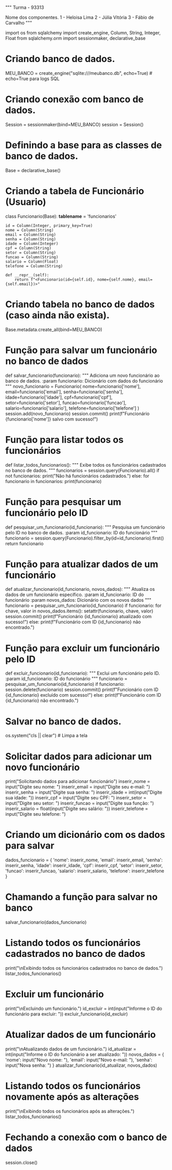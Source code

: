  """
Turma - 93313
 
Nome dos componentes.
1 - Heloisa Lima
2 - Júlia Vitória
3 - Fábio de Carvalho
 """

import os
from sqlalchemy import create_engine, Column, String, Integer, Float
from sqlalchemy.orm import sessionmaker, declarative_base

# Criando banco de dados.
MEU_BANCO = create_engine("sqlite:///meubanco.db", echo=True)  # echo=True para logs SQL

# Criando conexão com banco de dados.
Session = sessionmaker(bind=MEU_BANCO)
session = Session()

# Definindo a base para as classes de banco de dados.
Base = declarative_base()

# Criando a tabela de Funcionário (Usuario)
class Funcionario(Base):
    __tablename__ = 'funcionarios'

    id = Column(Integer, primary_key=True)
    nome = Column(String)
    email = Column(String)
    senha = Column(String)
    idade = Column(Integer)
    cpf = Column(String)
    setor = Column(String)
    funcao = Column(String)
    salario = Column(Float)
    telefone = Column(String)

    def __repr__(self):
        return f"<Funcionario(id={self.id}, nome={self.nome}, email={self.email})>"

# Criando tabela no banco de dados (caso ainda não exista).
Base.metadata.create_all(bind=MEU_BANCO)

# Função para salvar um funcionário no banco de dados
def salvar_funcionario(funcionario):
    """
    Adiciona um novo funcionário ao banco de dados.
    :param funcionario: Dicionário com dados do funcionário
    """
    novo_funcionario = Funcionario(
        nome=funcionario['nome'],
        email=funcionario['email'],
        senha=funcionario['senha'],
        idade=funcionario['idade'],
        cpf=funcionario['cpf'],
        setor=funcionario['setor'],
        funcao=funcionario['funcao'],
        salario=funcionario['salario'],
        telefone=funcionario['telefone']
    )
    session.add(novo_funcionario)
    session.commit()
    print(f"Funcionário {funcionario['nome']} salvo com sucesso!")

# Função para listar todos os funcionários
def listar_todos_funcionarios():
    """
    Exibe todos os funcionários cadastrados no banco de dados.
    """
    funcionarios = session.query(Funcionario).all()
    if not funcionarios:
        print("Não há funcionários cadastrados.")
    else:
        for funcionario in funcionarios:
            print(funcionario)

# Função para pesquisar um funcionário pelo ID
def pesquisar_um_funcionario(id_funcionario):
    """
    Pesquisa um funcionário pelo ID no banco de dados.
    :param id_funcionario: ID do funcionário
    """
    funcionario = session.query(Funcionario).filter_by(id=id_funcionario).first()
    return funcionario

# Função para atualizar dados de um funcionário
def atualizar_funcionario(id_funcionario, novos_dados):
    """
    Atualiza os dados de um funcionário específico.
    :param id_funcionario: ID do funcionário
    :param novos_dados: Dicionário com os novos dados
    """
    funcionario = pesquisar_um_funcionario(id_funcionario)
    if funcionario:
        for chave, valor in novos_dados.items():
            setattr(funcionario, chave, valor)
        session.commit()
        print(f"Funcionário {id_funcionario} atualizado com sucesso!")
    else:
        print(f"Funcionário com ID {id_funcionario} não encontrado.")

# Função para excluir um funcionário pelo ID
def excluir_funcionario(id_funcionario):
    """
    Exclui um funcionário pelo ID.
    :param id_funcionario: ID do funcionário
    """
    funcionario = pesquisar_um_funcionario(id_funcionario)
    if funcionario:
        session.delete(funcionario)
        session.commit()
        print(f"Funcionário com ID {id_funcionario} excluído com sucesso!")
    else:
        print(f"Funcionário com ID {id_funcionario} não encontrado.")

# Salvar no banco de dados.
os.system("cls || clear")  # Limpa a tela

# Solicitar dados para adicionar um novo funcionário
print("Solicitando dados para adicionar funcionário")
inserir_nome = input("Digite seu nome: ")
inserir_email = input("Digite seu e-mail: ")
inserir_senha = input("Digite sua senha: ")
inserir_idade = int(input("Digite sua idade: "))
inserir_cpf = input("Digite seu CPF: ")
inserir_setor = input("Digite seu setor: ")
inserir_funcao = input("Digite sua função: ")
inserir_salario = float(input("Digite seu salário: "))
inserir_telefone = input("Digite seu telefone: ")

# Criando um dicionário com os dados para salvar
dados_funcionario = {
    'nome': inserir_nome,
    'email': inserir_email,
    'senha': inserir_senha,
    'idade': inserir_idade,
    'cpf': inserir_cpf,
    'setor': inserir_setor,
    'funcao': inserir_funcao,
    'salario': inserir_salario,
    'telefone': inserir_telefone
}

# Chamando a função para salvar no banco
salvar_funcionario(dados_funcionario)

# Listando todos os funcionários cadastrados no banco de dados
print("\nExibindo todos os funcionários cadastrados no banco de dados.")
listar_todos_funcionarios()

# Excluir um funcionário
print("\nExcluindo um funcionário.")
id_excluir = int(input("Informe o ID do funcionário para excluir: "))
excluir_funcionario(id_excluir)

# Atualizar dados de um funcionário
print("\nAtualizando dados de um funcionário.")
id_atualizar = int(input("Informe o ID do funcionário a ser atualizado: "))
novos_dados = {
    'nome': input("Novo nome: "),
    'email': input("Novo e-mail: "),
    'senha': input("Nova senha: ")
}
atualizar_funcionario(id_atualizar, novos_dados)

# Listando todos os funcionários novamente após as alterações
print("\nExibindo todos os funcionários após as alterações.")
listar_todos_funcionarios()

# Fechando a conexão com o banco de dados
session.close()
